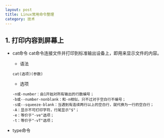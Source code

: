 ```yaml
---
layout: post
title: Linux常用命令整理
category: 技术
---
```


## 1. 打印内容到屏幕上
* cat命令
	cat命令连接文件并打印到标准输出设备上，即用来显示文件的内容。
	* 语法
	```
	cat(选项)(参数)
	```
	* 选项
	```
	-n或-number：由1开始对所有输出的行数编号；
	-b或--number-nonblank：和-n相似，只不过对于空白行不编号；
	-s或--squeeze-blank：当遇到有连续两行以上的空白行，就代换为一行的空白行；
	-A：显示不可打印字符，行尾显示"$"；
	-e：等价于"-ve"选项；
	-t：等价于"-vT"选项；
	```
	
* type命令



